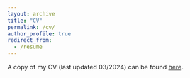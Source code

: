 ```yaml
---
layout: archive
title: "CV"
permalink: /cv/
author_profile: true
redirect_from:
  - /resume
---
```


A copy of my CV (last updated 03/2024) can be found [here](https://francescacrucinio.github.io/files/cv.pdf).
